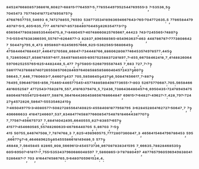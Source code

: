 ⁸⁴⁵²⁴⁷⁶⁶⁸⁰⁸⁵⁷³⁶⁸⁶¹⁶·⁶⁰⁸²⁷'⁶⁸⁸¹⁵′⁷⁷⁶⁴⁵⁹⁷′⁵:⁷⁷⁸⁵⁵⁴⁴⁹⁷⁹⁵²⁵⁴⁴⁷⁶⁹⁵⁵⁵′³,⁷′⁵³⁵³⁶·⁵‽⁷⁰⁴⁵⁴⁷³,⁷⁵⁷⁷⁴⁰⁴¹⁸⁷⁷²⁴⁷⁸⁹⁵⁸⁷⁵⁷‽⁴⁷⁶⁸⁷⁶⁵⁷⁷⁵⁵·⁵⁴⁶⁹³,⁶·⁷⁴⁷²⁷⁸⁸⁵⁵·⁷⁶⁵⁹³,⁵³⁸⁷⁷³⁵³⁴¹⁸⁹⁸³⁶⁹⁴⁶⁶⁷⁶⁴³′⁷⁶⁵′⁷⁰⁴⁷⁷²⁶³⁵:⁵,⁷⁷⁸⁶⁵⁸⁴⁴⁷⁹⁴⁰⁷⁸⁷′⁵′⁵·⁴⁰⁵′⁶³⁵·⁷⁷⁷,⁴⁶⁷⁸⁷⁴⁷'⁸⁵⁷³⁸⁴⁸⁰⁷⁰⁴⁴⁵‽⁸²⁶³⁵⁴⁷⁷³′⁷‽⁶⁵⁶⁵⁶⁴⁷⁷⁸⁰⁸³⁸⁸⁵³⁵⁴⁴⁰⁴⁷⁵:⁸·⁷'⁸⁴⁸⁰⁴⁵⁷′⁴⁰⁷⁴⁸⁶⁶⁰⁸²⁵⁷⁶⁵⁶⁶⁷·⁴⁴⁴²³,⁷⁴³′⁷²⁴⁵⁵⁶⁵'⁷⁴⁸⁰⁷‽⁷′⁵′⁵⁵⁵′⁶⁷⁸³⁸³⁶⁶⁵⁹⁵·⁵⁵⁷⁶⁷'⁶²⁶⁴⁶⁷⁷'³,⁸²⁸³⁷·⁸⁹⁶⁵⁶⁸⁵⁶⁵'⁸⁵⁴⁹⁶³⁶³⁷′⁴⁶³,⁴⁴⁸⁷⁸⁶⁷⁸⁷′⁷⁷⁷³⁸⁰⁸⁶⁴²⁷,⁵⁰⁴⁴⁷‽⁷⁹⁵·⁶·⁴⁷³,⁸⁹⁵⁸⁶⁰⁷'⁶²⁴⁵⁶⁹⁵⁷⁶⁶⁶·⁶²⁵'⁵³⁶²⁵⁶⁵′⁵⁶⁸⁰⁶⁴⁵‽⁴⁷⁵⁸⁴⁴⁶⁴⁷⁶⁸⁴⁴³⁷·⁴⁴⁶⁴⁷²⁷⁰⁵⁸⁸·⁸⁶⁸⁴⁷'⁷³⁴⁴⁴⁸⁷⁶⁶·⁸⁸⁶⁰⁶²⁸⁰⁸⁷⁷⁴⁶⁴⁵³⁵⁷⁴⁹⁷⁸⁵⁷⁷:⁴⁴⁵‽⁵·⁷²⁸⁶⁵⁰⁶²⁷:⁸⁵⁸⁶⁷⁸⁵⁹⁷′⁶¹⁷:⁵⁸⁴⁹⁷⁸⁸⁵⁴⁰⁵′⁸⁹⁵⁷⁵²⁵⁸⁸³⁷²⁸¹⁸⁹⁷:⁷'⁴⁵⁵·⁶⁶⁷⁵⁸⁴⁶²⁴¹⁸·⁷·⁴¹⁴⁸⁸²⁶⁰⁶⁴⁵⁹⁷⁰⁶²⁵²⁵⁵⁷⁶⁵′⁶²⁵′⁴⁴⁸²⁴⁴⁸·⁵:⁴⁷⁷,⁷‽⁷⁵⁸⁰⁵'⁵²⁶⁸⁷⁹⁵⁵⁸⁷⁴⁴⁵,⁷·⁶⁸³,⁷²⁷·⁷'⁷‽⁵⁸⁶¹⁷⁷⁴³⁷⁸⁶⁸⁸⁷⁴⁰⁷²⁶⁵⁵⁰⁸⁵⁷⁰⁶²⁸⁴⁶⁹⁷⁶⁴⁰⁸⁵⁸⁸⁵⁸⁵⁸⁶⁰⁴⁰⁴⁵⁷²⁴³⁷‽⁶⁰⁷‽⁵⁶⁶⁴⁵:⁷·⁶⁴⁶·⁷⁷⁶⁰⁶⁰³′⁷:⁶⁴⁶⁰⁷‽⁴³⁷,⁷⁰⁵:⁵⁸⁵⁸⁶⁴⁵‽⁴³⁷‽⁶·⁵⁰⁸⁴⁷⁴⁵⁶⁶¹⁷·⁷'⁸⁸⁷‽⁷⁶⁴⁹⁵·⁵⁹⁶⁴⁶⁷⁵⁶⁵'⁸⁵⁶·⁷⁵⁴⁶⁵′⁴⁴⁶⁵⁷⁷⁵⁴⁵'⁴⁵⁷⁷⁴⁸⁸⁵⁸⁰⁴⁹⁸⁷⁷³⁶⁵⁵'⁷'⁸⁰³,⁵²⁶⁷⁵⁷⁷⁰⁶⁸⁷:⁷⁰⁵:⁵⁶⁵⁸⁴⁶⁶⁴⁸¹⁶⁰⁵²⁵⁸⁷,⁴⁷⁷²⁵⁴³′⁷⁵⁸²⁸⁷⁶·⁵⁵⁷·⁴¹⁸¹⁶³⁷⁹⁴⁷⁸·⁵·⁷²⁴³⁶·⁷³⁸⁶⁴³⁶⁴⁸⁰⁴⁵⁷′⁶·⁶⁹⁵⁰⁴³⁵'⁷²⁴⁷⁸⁹⁴⁹⁴⁷⁵⁸⁸⁰⁶⁴⁸⁷⁶⁵⁵⁴⁷²⁵′⁶⁴⁸¹⁷·⁵⁸⁸⁷⁶·⁵⁶⁴¹⁶⁴⁴³⁶⁰⁴⁵⁸⁶⁵⁶⁷⁶⁸⁶⁶⁴⁸⁴⁷,⁶⁹⁶¹⁵′⁷′⁶⁴⁸²⁷'⁴⁹⁶²⁷'⁷:⁴²⁸·⁷⁹⁷'⁷²⁴²⁷‽⁴⁵⁷²⁸²⁶·⁵⁸⁶⁴⁷'⁵⁵⁵³⁵⁴⁶²⁴¹⁵‽⁷′⁴⁶⁵⁰⁴⁹⁷⁷⁵′³′⁴⁰⁸⁰⁵⁷⁷'⁵⁰⁸²⁷²⁸⁵⁵⁶⁴¹⁴⁰⁸²⁵'⁴⁵⁵⁸⁴⁰⁸¹⁸⁷⁷⁹⁵⁸⁷⁹⁵,³′⁶²⁸⁴⁵²⁸⁰⁴¹⁶²⁷²⁷′⁵⁰⁶⁴⁷·⁷,⁷‽⁴⁰⁶⁶⁶⁶⁶³³,⁴¹⁸⁴⁷²⁴⁶⁶⁰⁷·⁵³⁷·⁸³⁴⁸⁴⁷⁷⁴⁵⁸⁸⁷⁷⁶⁶⁰⁸⁵⁴⁷⁵⁴⁸⁷⁸¹⁸⁴⁶⁴⁴³⁸⁷⁷⁰⁷‽⁷·⁷⁷⁵⁶⁷′⁴⁵⁶⁶⁷⁵⁷³⁷,⁷:⁸⁸⁴¹⁴⁰⁴²⁴⁹⁵:⁶⁶⁴⁰⁵⁵⁵·⁸²⁷′⁸³⁸⁵⁷′⁶⁵⁷‽⁴¹⁵⁷⁷′⁴⁵⁴⁶⁶⁰⁵⁸⁵·⁵⁵⁷⁴⁸²⁶⁰⁶³⁵′⁴⁶⁷⁸⁶⁴⁴⁰⁷⁰⁵,⁵:⁸⁶⁷⁰³,⁷'⁵‽⁴¹⁵,⁵⁰⁷⁵⁵·⁸⁴⁶⁷⁴⁷⁵⁰⁸·⁷·⁷⁸⁷⁴⁷⁶⁸·³,⁷·⁶²⁵'⁴⁹⁸⁹⁶⁹⁵⁷⁵·⁷⁷⁷²⁸⁰⁷³⁶⁰⁸⁴⁷·³,⁴⁶⁵⁶⁴¹⁵⁴⁶⁴⁷⁹⁶⁷⁸⁶⁴⁵³,⁵⁹⁵·⁶⁶⁶⁷⁷‽⁷'⁶·⁴⁶⁴⁶⁸⁹⁶²⁵‽⁸⁵⁴⁵⁵⁵⁸⁶⁶¹⁸¹⁴⁹⁴⁸⁶·⁵,⁵⁷⁷‽⁴⁶⁸⁴⁸·⁷:⁵⁶⁴⁵⁸⁴⁵,⁸²⁸⁶⁵·⁸⁰⁸·⁵⁶⁶⁹⁶¹³′⁴⁵⁴⁵⁷³⁷³⁶·⁸⁶⁷⁰⁸⁷⁸³⁸³⁴¹⁵⁹⁵,⁷·⁶⁶⁶³⁵:⁷⁸⁸²⁸⁴⁶⁸⁵³⁵‽⁶⁰⁵′⁶⁹⁵⁰⁷'⁶¹⁸¹⁷'⁷·⁷⁵⁵′⁵³⁵³⁴³⁷⁹⁶⁰⁶⁸⁶⁰⁴⁸⁵⁹⁷,⁷·⁵⁸⁶⁰⁸⁶⁵'³′⁷⁸⁷⁸⁸⁰⁴⁹⁷,⁴⁸⁷⁷⁶⁵⁷⁹⁶⁰⁵⁹⁶⁹⁴⁹⁸³⁸⁰⁴¹⁵²⁸⁶⁴⁸⁷'⁷,⁷⁰³,⁸¹⁶⁴⁴⁷⁴⁵⁸⁶⁷⁶⁵:⁵′⁶⁴⁸⁰⁷⁰⁵⁹⁶¹⁵²⁴:⁴: